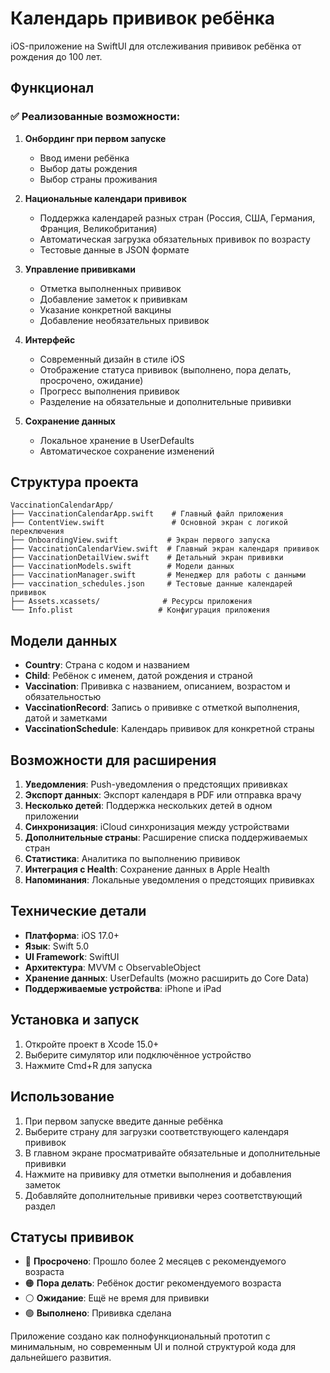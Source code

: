 # Календарь прививок ребёнка

iOS-приложение на SwiftUI для отслеживания прививок ребёнка от рождения до 100 лет.

## Функционал

### ✅ Реализованные возможности:

1. **Онбординг при первом запуске**
   - Ввод имени ребёнка
   - Выбор даты рождения
   - Выбор страны проживания

2. **Национальные календари прививок**
   - Поддержка календарей разных стран (Россия, США, Германия, Франция, Великобритания)
   - Автоматическая загрузка обязательных прививок по возрасту
   - Тестовые данные в JSON формате

3. **Управление прививками**
   - Отметка выполненных прививок
   - Добавление заметок к прививкам
   - Указание конкретной вакцины
   - Добавление необязательных прививок

4. **Интерфейс**
   - Современный дизайн в стиле iOS
   - Отображение статуса прививок (выполнено, пора делать, просрочено, ожидание)
   - Прогресс выполнения прививок
   - Разделение на обязательные и дополнительные прививки

5. **Сохранение данных**
   - Локальное хранение в UserDefaults
   - Автоматическое сохранение изменений

## Структура проекта

```
VaccinationCalendarApp/
├── VaccinationCalendarApp.swift    # Главный файл приложения
├── ContentView.swift               # Основной экран с логикой переключения
├── OnboardingView.swift           # Экран первого запуска
├── VaccinationCalendarView.swift  # Главный экран календаря прививок
├── VaccinationDetailView.swift    # Детальный экран прививки
├── VaccinationModels.swift        # Модели данных
├── VaccinationManager.swift       # Менеджер для работы с данными
├── vaccination_schedules.json     # Тестовые данные календарей прививок
├── Assets.xcassets/              # Ресурсы приложения
└── Info.plist                   # Конфигурация приложения
```

## Модели данных

- **Country**: Страна с кодом и названием
- **Child**: Ребёнок с именем, датой рождения и страной
- **Vaccination**: Прививка с названием, описанием, возрастом и обязательностью
- **VaccinationRecord**: Запись о прививке с отметкой выполнения, датой и заметками
- **VaccinationSchedule**: Календарь прививок для конкретной страны

## Возможности для расширения

1. **Уведомления**: Push-уведомления о предстоящих прививках
2. **Экспорт данных**: Экспорт календаря в PDF или отправка врачу
3. **Несколько детей**: Поддержка нескольких детей в одном приложении
4. **Синхронизация**: iCloud синхронизация между устройствами
5. **Дополнительные страны**: Расширение списка поддерживаемых стран
6. **Статистика**: Аналитика по выполнению прививок
7. **Интеграция с Health**: Сохранение данных в Apple Health
8. **Напоминания**: Локальные уведомления о предстоящих прививках

## Технические детали

- **Платформа**: iOS 17.0+
- **Язык**: Swift 5.0
- **UI Framework**: SwiftUI
- **Архитектура**: MVVM с ObservableObject
- **Хранение данных**: UserDefaults (можно расширить до Core Data)
- **Поддерживаемые устройства**: iPhone и iPad

## Установка и запуск

1. Откройте проект в Xcode 15.0+
2. Выберите симулятор или подключённое устройство
3. Нажмите Cmd+R для запуска

## Использование

1. При первом запуске введите данные ребёнка
2. Выберите страну для загрузки соответствующего календаря прививок
3. В главном экране просматривайте обязательные и дополнительные прививки
4. Нажмите на прививку для отметки выполнения и добавления заметок
5. Добавляйте дополнительные прививки через соответствующий раздел

## Статусы прививок

- 🔴 **Просрочено**: Прошло более 2 месяцев с рекомендуемого возраста
- 🟠 **Пора делать**: Ребёнок достиг рекомендуемого возраста
- ⚪ **Ожидание**: Ещё не время для прививки
- 🟢 **Выполнено**: Прививка сделана

Приложение создано как полнофункциональный прототип с минимальным, но современным UI и полной структурой кода для дальнейшего развития.